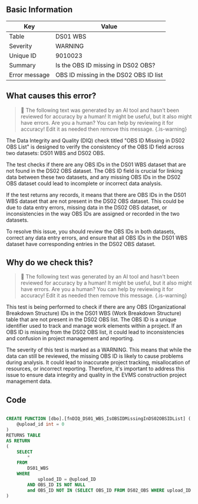 ## Basic Information
| Key         | Value          |
|-------------|----------------|
| Table       | DS01 WBS |
| Severity    | WARNING |
| Unique ID   | 9010023   |
| Summary     | Is the OBS ID missing in DS02 OBS? |
| Error message | OBS ID missing in the DS02 OBS ID list |

## What causes this error?

> :robot: The following text was generated by an AI tool and hasn't been reviewed for accuracy by a human! It might be useful, but it also might have errors. Are you a human? You can help by reviewing it for accuracy! Edit it as needed then remove this message.
{.is-warning}

The Data Integrity and Quality (DIQ) check titled "OBS ID Missing in DS02 OBS List" is designed to verify the consistency of the OBS ID field across two datasets: DS01 WBS and DS02 OBS. 

The test checks if there are any OBS IDs in the DS01 WBS dataset that are not found in the DS02 OBS dataset. The OBS ID field is crucial for linking data between these two datasets, and any missing OBS IDs in the DS02 OBS dataset could lead to incomplete or incorrect data analysis.

If the test returns any records, it means that there are OBS IDs in the DS01 WBS dataset that are not present in the DS02 OBS dataset. This could be due to data entry errors, missing data in the DS02 OBS dataset, or inconsistencies in the way OBS IDs are assigned or recorded in the two datasets.

To resolve this issue, you should review the OBS IDs in both datasets, correct any data entry errors, and ensure that all OBS IDs in the DS01 WBS dataset have corresponding entries in the DS02 OBS dataset.
## Why do we check this?

> :robot: The following text was generated by an AI tool and hasn't been reviewed for accuracy by a human! It might be useful, but it also might have errors. Are you a human? You can help by reviewing it for accuracy! Edit it as needed then remove this message.
{.is-warning}

This test is being performed to check if there are any OBS (Organizational Breakdown Structure) IDs in the DS01 WBS (Work Breakdown Structure) table that are not present in the DS02 OBS list. The OBS ID is a unique identifier used to track and manage work elements within a project. If an OBS ID is missing from the DS02 OBS list, it could lead to inconsistencies and confusion in project management and reporting.

The severity of this test is marked as a WARNING. This means that while the data can still be reviewed, the missing OBS ID is likely to cause problems during analysis. It could lead to inaccurate project tracking, misallocation of resources, or incorrect reporting. Therefore, it's important to address this issue to ensure data integrity and quality in the EVMS construction project management data.
## Code

```sql

CREATE FUNCTION [dbo].[fnDIQ_DS01_WBS_IsOBSIDMissingInDS02OBSIDList] (
	@upload_id int = 0
)
RETURNS TABLE
AS RETURN
(
	SELECT 
		*
	FROM
		DS01_WBS
	WHERE
			upload_ID = @upload_ID
		AND OBS_ID IS NOT NULL
		and OBS_ID NOT IN (SELECT OBS_ID FROM DS02_OBS WHERE upload_ID = @upload_ID)
)
```
